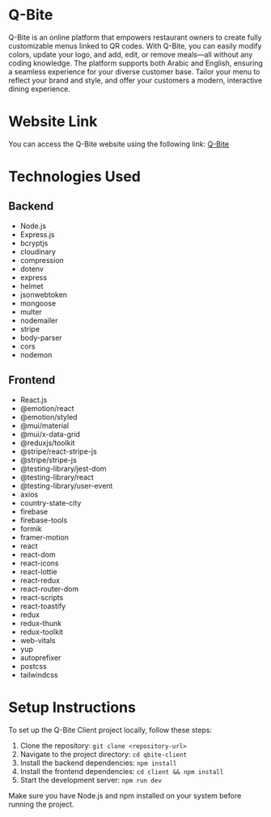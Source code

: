 # Q-Bite
Q-Bite is an online platform that empowers restaurant owners to create fully customizable menus linked to QR codes. With Q-Bite, you can easily modify colors, update your logo, and add, edit, or remove meals—all without any coding knowledge. The platform supports both Arabic and English, ensuring a seamless experience for your diverse customer base. Tailor your menu to reflect your brand and style, and offer your customers a modern, interactive dining experience.

# Website Link
You can access the Q-Bite website using the following link: [Q-Bite](https://q-bite.net/)

# Technologies Used

## Backend

- Node.js
- Express.js
- bcryptjs
- cloudinary
- compression
- dotenv
- express
- helmet
- jsonwebtoken
- mongoose
- multer
- nodemailer
- stripe
- body-parser
- cors
- nodemon

## Frontend

- React.js
- @emotion/react
- @emotion/styled
- @mui/material
- @mui/x-data-grid
- @reduxjs/toolkit
- @stripe/react-stripe-js
- @stripe/stripe-js
- @testing-library/jest-dom
- @testing-library/react
- @testing-library/user-event
- axios
- country-state-city
- firebase
- firebase-tools
- formik
- framer-motion
- react
- react-dom
- react-icons
- react-lottie
- react-redux
- react-router-dom
- react-scripts
- react-toastify
- redux
- redux-thunk
- redux-toolkit
- web-vitals
- yup
- autoprefixer
- postcss
- tailwindcss

# Setup Instructions

To set up the Q-Bite Client project locally, follow these steps:

1. Clone the repository: `git clone <repository-url>`
2. Navigate to the project directory: `cd qbite-client`
3. Install the backend dependencies: `npm install`
4. Install the frontend dependencies: `cd client && npm install`
5. Start the development server: `npm run dev`

Make sure you have Node.js and npm installed on your system before running the project.
